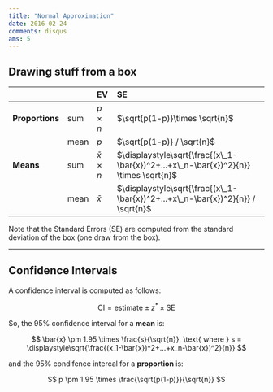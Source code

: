 ```yaml
---
title: "Normal Approximation"
date: 2016-02-24
comments: disqus
ams: 5
---
```


## Drawing stuff from a box

| | |EV|SE|
|:---|:---|:---|:---|
|**Proportions** |sum  |$p\times n$| $\sqrt{p(1-p)}\times \sqrt{n}$|
|            |mean |$p$|$\sqrt{p(1-p)} / \sqrt{n}$ |
|**Means**       |sum  |$\bar{x} \times n$|$\displaystyle\sqrt{\frac{(x\_1-\bar{x})^2+...+x\_n-\bar{x})^2}{n}} \times \sqrt{n}$|
|            |mean |$\bar{x}$|$\displaystyle\sqrt{\frac{(x\_1-\bar{x})^2+...+x\_n-\bar{x})^2}{n}} / \sqrt{n}$|

Note that the Standard Errors (SE) are computed from the standard deviation of the box (one draw from the box).

***

## Confidence Intervals

A confidence interval is computed as follows:

$$
  \text{CI} = \text{estimate} \pm z^* \times \text{SE}
$$

So, the $95\%$ confidence interval for a **mean** is:

$$
  \bar{x} \pm 1.95 \times \frac{s}{\sqrt{n}}, \text{ where } s = \displaystyle\sqrt{\frac{(x_1-\bar{x})^2+...+x_n-\bar{x})^2}{n}}
$$

and the $95\%$ condifence intercal for a **proportion** is:

$$
  p \pm 1.95 \times \frac{\sqrt{p(1-p)}}{\sqrt{n}}
$$
